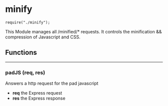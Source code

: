 # minify
`require("./minify");`

This Module manages all /minified/* requests. It controls the 
minification && compression of Javascript and CSS.

## Functions

- - -
### padJS (req, res)
Answers a http request for the pad javascript

* **req** the Express request
* **res** the Express response

